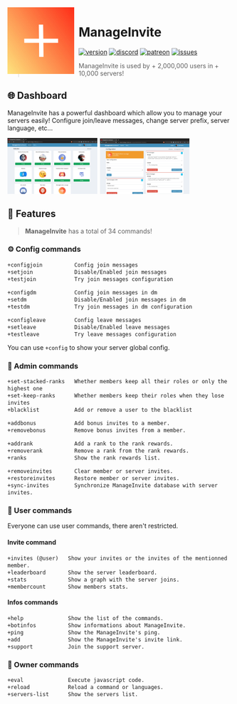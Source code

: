 <img width="150" height="150" style="float: left; margin: 0 10px 0 0;" alt="ManageInvite" src="./assets/logo.png">  

# ManageInvite
[![version](https://img.shields.io/github/package-json/v/Androz2091/ManageInvite?style=for-the-badge)](https://github.com/Androz2091/ManageInvite)
[![discord](https://img.shields.io/discord/638685268777500672?style=for-the-badge&color=7289DA&label=Discord)](https://discord.gg/v26Sqqs)
[![patreon](https://img.shields.io/endpoint.svg?url=https://shieldsio-patreon.herokuapp.com/Androz2091&style=for-the-badge)](https://patreon.com/Androz2091)
[![issues](https://img.shields.io/github/issues/Androz2091/ManageInvite?style=for-the-badge)](https://github.com/Androz2091/ManageInvite)

> ManageInvite is used by + 2,000,000 users in + 10,000 servers!

## 🌐 Dashboard

ManageInvite has a powerful dashboard which allow you to manage your servers easily! Configure join/leave messages, change server prefix, server language, etc...

<img src="./assets/selector.png" style="margin-right: 2px;width: 40%;" ></img>
<img src="./assets/manage.png" style="margin-right: 2px;width: 40%;" ></img>

## 💪 Features

> **ManageInvite** has a total of 34 commands!

### ⚙️ Config commands

```
+configjoin          Config join messages
+setjoin             Disable/Enabled join messages
+testjoin            Try join messages configuration
```


```
+configdm            Config join messages in dm
+setdm               Disable/Enabled join messages in dm
+testdm              Try join messages in dm configuration
```

```
+configleave         Config leave messages
+setleave            Disable/Enabled leave messages
+testleave           Try leave messages configuration
```

You can use `+config` to show your server global config.

### 🔑 Admin commands

```
+set-stacked-ranks   Whether members keep all their roles or only the highest one
+set-keep-ranks      Whether members keep their roles when they lose invites
+blacklist           Add or remove a user to the blacklist
```

```
+addbonus            Add bonus invites to a member.
+removebonus         Remove bonus invites from a member.
```

```
+addrank             Add a rank to the rank rewards.
+removerank          Remove a rank from the rank rewards.
+ranks               Show the rank rewards list.
```

```
+removeinvites       Clear member or server invites.
+restoreinvites      Restore member or server invites.
+sync-invites        Synchronize ManageInvite database with server invites.
```

### 👤 User commands

Everyone can use user commands, there aren't restricted.

#### Invite command

```
+invites (@user)   Show your invites or the invites of the mentionned member.
+leaderboard       Show the server leaderboard.
+stats             Show a graph with the server joins.
+membercount       Show members stats.
```

#### Infos commands

```
+help              Show the list of the commands.
+botinfos          Show informations about ManageInvite.
+ping              Show the ManageInvite's ping.
+add               Show the ManageInvite's invite link.
+support           Join the support server.
```

### 👑 Owner commands

```
+eval              Execute javascript code.
+reload            Reload a command or languages.
+servers-list      Show the servers list.
```
